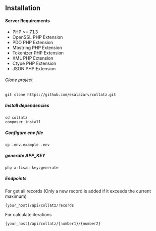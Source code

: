 
## Installation

#### Server Requirements

* PHP >= 7.1.3
* OpenSSL PHP Extension
* PDO PHP Extension
* Mbstring PHP Extension
* Tokenizer PHP Extension
* XML PHP Extension
* Ctype PHP Extension
* JSON PHP Extension

###### Clone project
```
git clone https://github.com/esalazarv/collatz.git
```

##### Install dependencies
```
cd collatz
composer install

```

##### Configure env file 
```
cp .env.example .env

```

##### generate APP_KEY
```
php artisan key:generate
```

##### Endpoints

For get all records (Only a new record is added if it exceeds the current maximum)
```
{your_host}/api/collatz/records
```

For calculate iterations   
```
{your_host}/api/collatz/{number1}/{number2}
```

